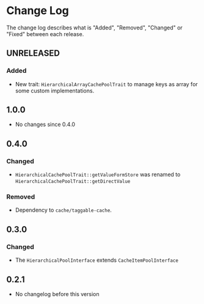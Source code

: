 # Change Log

The change log describes what is "Added", "Removed", "Changed" or "Fixed" between each release. 

## UNRELEASED

### Added

* New trait: `HierarchicalArrayCachePoolTrait` to manage keys as array for some custom implementations.

## 1.0.0

* No changes since 0.4.0

## 0.4.0

### Changed

* `HierarchicalCachePoolTrait::getValueFormStore` was renamed to `HierarchicalCachePoolTrait::getDirectValue`

### Removed

* Dependency to `cache/taggable-cache`. 

## 0.3.0

### Changed

* The `HierarchicalPoolInterface` extends `CacheItemPoolInterface`

## 0.2.1

* No changelog before this version
